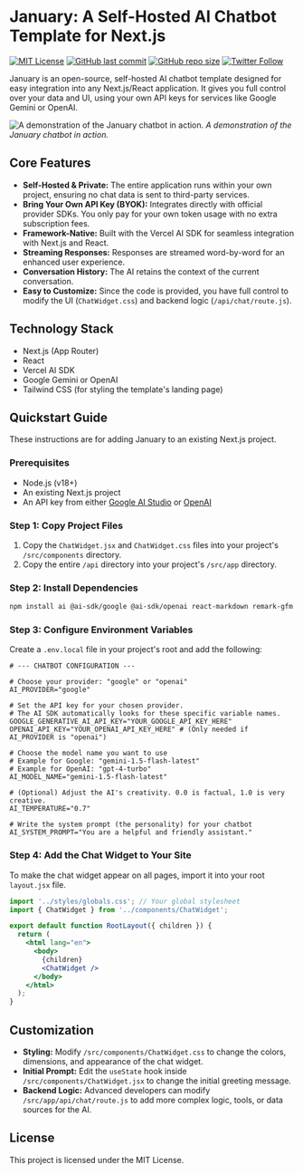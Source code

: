 # January: A Self-Hosted AI Chatbot Template for Next.js

[![MIT License](https://img.shields.io/badge/License-MIT-blue.svg)](https://github.com/your_username/your_repo/blob/main/LICENSE)
[![GitHub last commit](https://img.shields.io/github/last-commit/your_username/your_repo.svg)](https://github.com/your_username/your_repo/commits/main)
[![GitHub repo size](https://img.shields.io/github/repo-size/your_username/your_repo.svg)](https://github.com/your_username/your_repo)
[![Twitter Follow](https://img.shields.io/twitter/follow/your_twitter_handle?style=social)](https://twitter.com/intent/follow?screen_name=your_twitter_handle)

January is an open-source, self-hosted AI chatbot template designed for easy integration into any Next.js/React application. It gives you full control over your data and UI, using your own API keys for services like Google Gemini or OpenAI.

![A demonstration of the January chatbot in action.](https://place-hold.it/700x400.gif)
*A demonstration of the January chatbot in action.*

## Core Features

-   **Self-Hosted & Private:** The entire application runs within your own project, ensuring no chat data is sent to third-party services.
-   **Bring Your Own API Key (BYOK):** Integrates directly with official provider SDKs. You only pay for your own token usage with no extra subscription fees.
-   **Framework-Native:** Built with the Vercel AI SDK for seamless integration with Next.js and React.
-   **Streaming Responses:** Responses are streamed word-by-word for an enhanced user experience.
-   **Conversation History:** The AI retains the context of the current conversation.
-   **Easy to Customize:** Since the code is provided, you have full control to modify the UI (`ChatWidget.css`) and backend logic (`/api/chat/route.js`).

## Technology Stack

-   Next.js (App Router)
-   React
-   Vercel AI SDK
-   Google Gemini or OpenAI
-   Tailwind CSS (for styling the template's landing page)

## Quickstart Guide

These instructions are for adding January to an existing Next.js project.

### Prerequisites

-   Node.js (v18+)
-   An existing Next.js project
-   An API key from either [Google AI Studio](https://aistudio.google.com/) or [OpenAI](https://platform.openai.com/)

### Step 1: Copy Project Files

1.  Copy the `ChatWidget.jsx` and `ChatWidget.css` files into your project's `/src/components` directory.
2.  Copy the entire `/api` directory into your project's `/src/app` directory.

### Step 2: Install Dependencies

```bash
npm install ai @ai-sdk/google @ai-sdk/openai react-markdown remark-gfm react-syntax-highlighter
```

### Step 3: Configure Environment Variables

Create a `.env.local` file in your project's root and add the following:

```env
# --- CHATBOT CONFIGURATION ---

# Choose your provider: "google" or "openai"
AI_PROVIDER="google"

# Set the API key for your chosen provider.
# The AI SDK automatically looks for these specific variable names.
GOOGLE_GENERATIVE_AI_API_KEY="YOUR_GOOGLE_API_KEY_HERE"
OPENAI_API_KEY="YOUR_OPENAI_API_KEY_HERE" # (Only needed if AI_PROVIDER is "openai")

# Choose the model name you want to use
# Example for Google: "gemini-1.5-flash-latest"
# Example for OpenAI: "gpt-4-turbo"
AI_MODEL_NAME="gemini-1.5-flash-latest"

# (Optional) Adjust the AI's creativity. 0.0 is factual, 1.0 is very creative.
AI_TEMPERATURE="0.7"

# Write the system prompt (the personality) for your chatbot
AI_SYSTEM_PROMPT="You are a helpful and friendly assistant."
```

### Step 4: Add the Chat Widget to Your Site

To make the chat widget appear on all pages, import it into your root `layout.jsx` file.

```jsx
import '../styles/globals.css'; // Your global stylesheet
import { ChatWidget } from '../components/ChatWidget';

export default function RootLayout({ children }) {
  return (
    <html lang="en">
      <body>
        {children}
        <ChatWidget />
      </body>
    </html>
  );
}
```

## Customization

-   **Styling:** Modify `/src/components/ChatWidget.css` to change the colors, dimensions, and appearance of the chat widget.
-   **Initial Prompt:** Edit the `useState` hook inside `/src/components/ChatWidget.jsx` to change the initial greeting message.
-   **Backend Logic:** Advanced developers can modify `/src/app/api/chat/route.js` to add more complex logic, tools, or data sources for the AI.

## License

This project is licensed under the MIT License.
